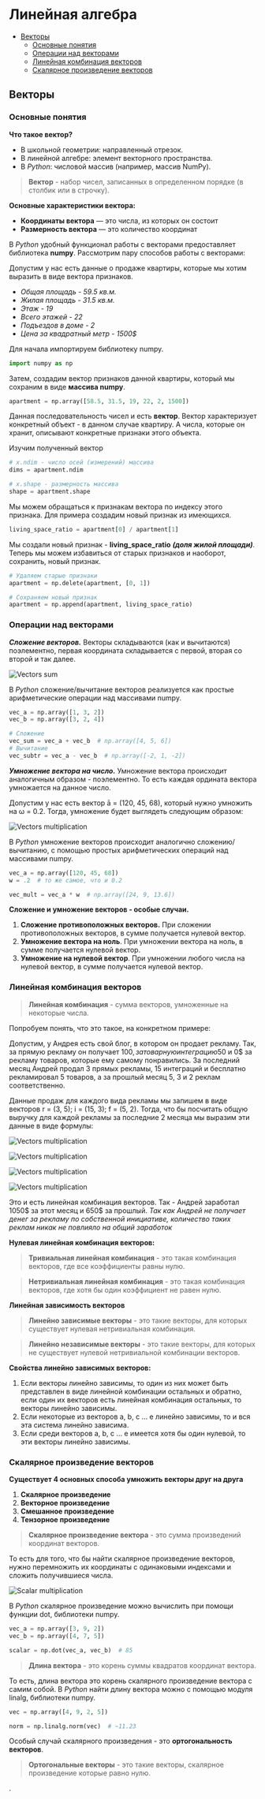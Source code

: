 # Линейная алгебра

+ [Векторы](#vectors)
  + [Основные понятия](#vectors_base)
  + [Операции над векторами](#vectors_operations)
  + [Линейная комбинация векторов](#vectors_linear_combination)
  + [Скалярное произведение векторов](#vectors_scalar_multiplication)

## <a name="vectors"></a> Векторы

### <a name="vectors_base"></a> Основные понятия

**Что такое вектор?**
+ В школьной геометрии: направленный отрезок.
+ В линейной алгебре: элемент векторного пространства.
+ В _Python_: числовой массив (например, массив NumPy).

>**Вектор** - набор чисел, записанных в определенном порядке (в столбик или в строчку).

**Основные характеристики вектора:**
+ **Координаты вектора** — это числа, из которых он состоит
+ **Размерность вектора** — это количество координат

В _Python_ удобный функционал работы с векторами предоставляет библиотека **numpy**.
Рассмотрим пару способов работы с векторами:

Допустим у нас есть данные о продаже квартиры, которые мы хотим выразить в виде вектора признаков.
* _Общая площадь - 59.5 кв.м._
* _Жилая площадь - 31.5 кв.м._
* _Этаж - 19_
* _Всего этажей - 22_
* _Подъездов в доме - 2_
* _Цена за квадратный метр - 1500$_

Для начала импортируем библиотеку numpy.
```Python
import numpy as np
```
Затем, создадим вектор признаков данной квартиры, который мы сохраним в виде __массива numpy__.
```Python
apartment = np.array([58.5, 31.5, 19, 22, 2, 1500])
```
Данная последовательность чисел и есть __вектор__. Вектор характеризует конкретный объект - в данном случае квартиру.
А числа, которые он хранит, описывают конкретные признаки этого объекта.

Изучим полученный вектор
```Python
# x.ndim - число осей (измерений) массива 
dims = apartment.ndim

# x.shape - размерность массива
shape = apartment.shape
```

Мы можем обращаться к признакам вектора по индексу этого признака. Для примера создадим новый признак из имеющихся.
```Python
living_space_ratio = apartment[0] / apartment[1]
```
Мы создали новый признак - __living_space_ratio__ ___(доля жилой площади)___.
Теперь мы можем избавиться от старых признаков и наоборот, сохранить, новый признак.
```Python
# Удаляем старые признаки
apartment = np.delete(apartment, [0, 1])

# Сохраняем новый признак
apartment = np.append(apartment, living_space_ratio)
```

### <a name="vectors_operations"></a> Операции над векторами

___Сложение векторов.___ Векторы складываются (как и вычитаются) поэлементно, первая координата складывается с первой,
вторая со второй и так далее.

![Vectors sum](media/vector_sum.png)

В _Python_ сложение/вычитание векторов реализуется как простые арифметические операции над массивами numpy.
```Python
vec_a = np.array([1, 3, 2])
vec_b = np.array([3, 2, 4])

# Сложение
vec_sum = vec_a + vec_b  # np.array([4, 5, 6])
# Вычитание
vec_subtr = vec_a - vec_b  # np.array([-2, 1, -2])
```

___Умножение вектора на число.___ Умножение вектора происходит аналогичным образом - поэлементно.
То есть каждая ордината вектора умножается на данное число.

Допустим у нас есть вектор ā = (120, 45, 68), который нужно умножить на ω = 0.2.
Тогда, умножение будет выглядеть следующим образом:

![Vectors multiplication](media/vector_multiplication.png)

В _Python_ умножение векторов происходит аналогично сложению/вычитанию, с помощью простых арифметических операций
над массивами numpy.
```Python
vec_a = np.array([120, 45, 68])
w = .2  # то же самое, что и 0.2

vec_mult = vec_a * w  # np.array([24, 9, 13.6])
```

__Сложение и умножение векторов - особые случаи.__
1. __Сложение противоположных векторов.__ При сложении противоположных векторов, в сумме получается нулевой вектор.
2. __Умножение вектора на ноль__. При умножении вектора на ноль, в сумме получается нулевой вектор.
3. __Умножение на нулевой вектор__. При умножении любого числа на нулевой вектор, в сумме получается нулевой вектор.

### <a name="vectors_linear_combination"></a> Линейная комбинация векторов

> __Линейная комбинация__ - сумма векторов, умноженные на некоторые числа.

Попробуем понять, что это такое, на конкретном примере:

Допустим, у Андрея есть свой блог, в котором он продает рекламу.
Так, за прямую рекламу он получает 100$, за товарную интеграцию 50$ и 0$ за рекламу товаров, которые ему самому понравились.
За последний месяц Андрей продал 3 прямых рекламы, 15 интеграций и бесплатно рекламировал 5 товаров,
а за прошлый месяц 5, 3 и 2 реклам соответственно.

Данные продаж для каждого вида рекламы мы запишем в виде векторов r = (3, 5); i = (15, 3); f = (5, 2).
Тогда, что бы посчитать общую выручку для каждой рекламы за последние 2 месяца мы выразим эти данные в виде формулы:

![Vectors multiplication](media/linear_combination_0.png)

![Vectors multiplication](media/linear_combination_1.png)

![Vectors multiplication](media/linear_combination_2.png)

![Vectors multiplication](media/linear_combination_3.png)

Это и есть линейная комбинация векторов. Так - Андрей заработал 1050$ за этот месяц и 650$ за прошлый.
_Так как Андрей не получает денег за рекламу по собственной инициативе, количество таких реклам никак не повлияло на общий заработок_

__Нулевая линейная комбинация векторов:__

> __Тривиальная линейная комбинация__ - это такая комбинация векторов, где все коэффициенты равны нулю.

> __Нетривиальная линейная комбинация__ - это такая комбинация векторов, где хотя бы один коэффициент не равен нулю.

__Линейная зависимость векторов__

> __Линейно зависимые векторы__ - это такие векторы, для которых существует нулевая нетривиальная комбинация.

> __Линейно независимые векторы__ - это такие векторы, для которых не существует нулевой нетривиальной комбинации векторов.

__Свойства линейно зависимых векторов:__
1. Если векторы линейно зависимы, то один из них может быть представлен в виде линейной комбинации остальных и обратно,
если один их векторов есть линейная комбинация остальных, то векторы линейно зависимы.
2. Если некоторые из векторов a, b, c ... e линейно зависимы, то и вся эта система линейно зависима.
3. Если среди векторов a, b, c ... e имеется хотя бы один нулевой, то эти векторы линейно зависимы.

### <a name="vectors_scalar_multiplication"></a> Скалярное произведение векторов

__Существует 4 основных способа умножить векторы друг на друга__
1. __Скалярное произведение__ 
2. __Векторное произведение__
3. __Смешанное произведение__
4. __Тензорное произведение__

> __Скалярное произведение вектора__ - это сумма произведений координат векторов.
> 
То есть для того, что бы найти скалярное произведение векторов, нужно перемножить их координаты с одинаковыми индексами
и сложить получившиеся числа.

![Scalar multiplication](media/scalar_multiplication.png)

В _Python_ скалярное произведение можно вычислить при помощи функции dot, библиотеки numpy.
```Python
vec_a = np.array([3, 9, 2])
vec_b = np.array([4, 7, 5])

scalar = np.dot(vec_a, vec_b)  # 85
```

> __Длина вектора__ - это корень суммы квадратов координат вектора.

То есть, длина вектора это корень скалярного произведение вектора с самим собой.
В _Python_ найти длину вектора можно с помощью модуля linalg, библиотеки numpy.
```python
vec = np.array([4, 9, 2, 5])

norm = np.linalg.norm(vec)  # ~11.23
```

Особый случай скалярного произведения - это __ортогональность векторов__.
> __Ортогональные векторы__ - это такие векторы, скалярное произведение которые равно нулю.



.
